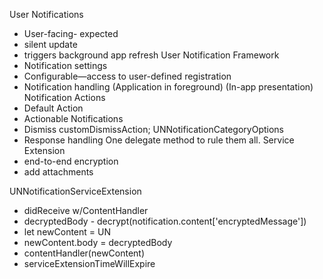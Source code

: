 User Notifications
  * User-facing- expected
  * silent update
   * triggers background app refresh
User Notification Framework
  * Notification settings
   * Configurable—access to user-defined registration
  * Notification handling
    (Application in foreground)
    (In-app presentation)
Notification Actions
  * Default Action
  * Actionable Notifications
  * Dismiss
    customDismissAction; UNNotificationCategoryOptions
  * Response handling
    One delegate method to rule them all.
Service Extension
  * end-to-end encryption
  * add attachments

UNNotificationServiceExtension
  * didReceive w/ContentHandler
  * decryptedBody - decrypt(notification.content['encryptedMessage'])
  * let newContent = UN
  * newContent.body = decryptedBody
  * contentHandler(newContent)
  * serviceExtensionTimeWillExpire
